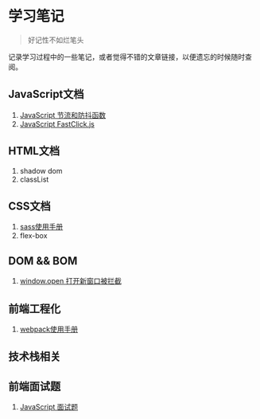 # 学习笔记

> 好记性不如烂笔头

记录学习过程中的一些笔记，或者觉得不错的文章链接，以便遗忘的时候随时查阅。



## JavaScript文档

1. [JavaScript 节流和防抖函数](./javascript/throttle-debounce.md)
2. [JavaScript FastClick.js](./javascript/fast-click.md)

## HTML文档

1. shadow dom
2. classList

## CSS文档

1. [sass使用手册](./css/sass.md)
2. flex-box

## DOM && BOM

1. [window.open 打开新窗口被拦截](./dom/window-open.md)

## 前端工程化

1. [webpack使用手册](./frontend-projected/webpack.md)

## 技术栈相关

## 前端面试题

1. [JavaScript 面试题](/interview-questions/javascript.md)
